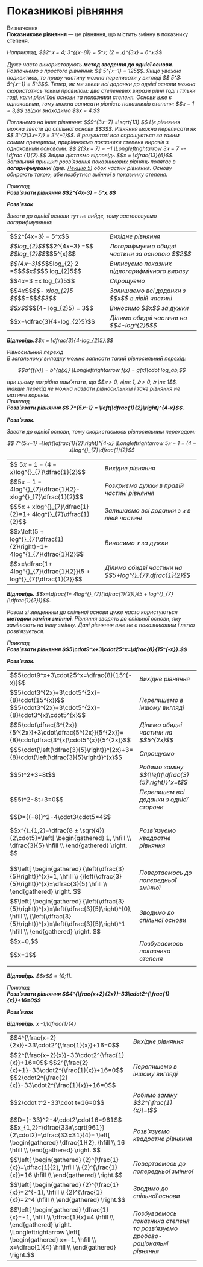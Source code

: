# Показникові рівняння

<div class="space">
<div class="eoz-wrap">
<span class="eoz">Визначення</span>
<div class="eoz-text">
<b>Показникове рівняння</b> — це рівняння, що містить змінну в показнику степеня.
</div>

<p><i>Наприклад,<i> $$2^𝑥 = 4; 3^{(𝑥−8)} = 5^𝑥; (2 − 𝑥)^{3𝑥} = 6^𝑥.$$</p>     
<p>Дуже часто використовують <b>метод зведення до однієї основи</b>.     
Розпочнемо з простого рівняння: $$ 5^{𝑥−1} = 125$$. Якщо уважно подивитись, то праву частину можна
переписати у вигляді $$ 5^3: 5^{𝑥−1} = 5^3$$. Тепер, як ми звели всі доданки до однієї основи можна
скористатись таким правилом: два степеневих вирази рівні тоді і тільки тоді, коли рівні їхні
основи та показники степеня. Основи вже є однаковими, тому можна записати рівність показників
степеня: $$𝑥 − 1 = 3,$$ звідки знаходимо $$x = 4.$$      
<p>Поглянемо на інше рівняння: $$9^{3𝑥−7} =\sqrt{13}.$$
Це рівняння можна звести до спільної основи $$3$$. Рівняння
можна переписати як $$ 3^{2(3𝑥−7)} = 3^{−1}$$. В результаті все спрощується за таким самим принципом,
прирівнюємо показники степеня виразів з однаковими основами: $$ 2(3𝑥 − 7) = −1 \Longleftrightarrow 3𝑥 − 7 =-\dfrac {1}{2}.$$
Звідки дістаємо відповідь $$x = \dfrac{13}{6}$$.       
Загальний принцип розв’язання показникових рівнянь полягає в <b>логарифмуванні</b> (див. <a href="https://study.ed-era.com/courses/EdEra/m102/M102/courseware/39ab5698abc64e859b629b9006c8a7cd/5992a8a56dbc4832a0e8a913fe62158d">Лекцію 5</a>) обох частин рівняння. Основу обирають такою, аби позбутися змінної в показнику степеня.        

<div class="task-wrap">
<span class="task">Приклад</span>
<div class="task-text">    
<b>Розв’язати рівняння $$2^{4x-3} = 5^x.$$</b>    
<p><b><i>Розв’язок</i></b></p>
Звести до однієї основи тут не вийде, тому застосовуємо логарифмування: 

<table style="border: none;" class="none">
<tr>
<td>$$2^{4x-3} = 5^x$$</td>
<td><i class="expl">Вихідне рівняння</font></i></td>
</tr>
<tr>
<td><i class="expl">$$log_{2}$$</i>$$2^{4𝑥−3} =$$ <i class="expl">$$log_{2}$$</i>$$5^{x}$$</td>
<td><i class="expl">Логарифмуємо обидві частини за основою $$2$$</i></td>
</tr>
<tr>
<td><i class="expl">$$(4𝑥−3)$$</i>$$log_{2} 2 =$$<i class="expl">$$x$$</i>$$ log_{2}5$$</td>
<td><i class="expl">Виписуємо показник підлогарифмічного виразу</i></td>
</tr>
<tr>
<td>$$4𝑥−3 =x log_{2}5$$</td>
<td><i class="expl">Cпрощуємо</i></td>
</tr>
<tr>
<td>$$4𝑥$$<i class="expl">$$- xlog_{2}5 $$</i>$$=$$<i class= "expl">$$3$$</i></td>
<td><i class="expl">Залишаємо всі доданки з $$x$$ в лівій частині</i></td>
</tr>
<tr>
<td><i class="expl">$$x$$</i>$$(4- log_{2}5) = 3$$</td>
<td><i class="expl">Виносимо $$x$$ за дужки</i></td>
</tr>
<tr>
<td>$$x=\dfrac{3}{4-log_{2}5}$$</td>
<td><i class="expl">Ділимо обидві частини на $$4-log^{2}5$$</i></td>
</tr>
</table>
<p><b>Вiдповiдь.</b>$$x = \dfrac{3}{4-log_{2}5}.$$</p>
</div>
</div>
</div>

<div class="space">
<div class="ebio-wrap">
<span class="ebio"> Рівносильний перехід</span>
<div class="ebio-text">      
В загальному випадку можна записати такий рівносильний перехід: 
<p align="center">$$a^{f(x)} = b^{g(x)} \Longleftrightarrow f(x) = g(x)\cdot log_ab,$$</p>
при цьому потрібно пам’ятати, що $$𝑎 > 0, 𝑎\ne 1, 𝑏 > 0, 𝑏 \ne 1$$, інакше перехід не можна назвати рівносильним і таке рівняння не матиме коренів.
</div>
</div>
</div>

<div class="space">
<div class="task-wrap">
<span class="task">Приклад</span>
<div class="task-text">
<b>Розв’язати рівняння $$ 7^{5𝑥−1} = \left(\dfrac{1}{2}\right)^{4-x}$$.</b>
<p><b><i>Розв’язок.</i></b></p>        
Звести до однієї основи, тому скористаємось рівносильним переходом:
<p align="center">$$ 7^{5𝑥−1} =\left(\dfrac{1}{2}\right)^{4-x} \Longleftrightarrow 5𝑥 − 1 = (4 − 𝑥)log^{}_{7}\dfrac{1}{2}$$       

<table style="border: none;" class="none">
<tr>
<td>$$ 5𝑥 − 1 = (4 − 𝑥)log^{}_{7}\dfrac{1}{2}$$</td>
<td><i class="expl">Вихідне рівняння</font></i></td>
</tr>
<tr>
<td>$$5𝑥 − 1 = 4log^{}_{7}\dfrac{1}{2}-xlog^{}_{7}\dfrac{1}{2}$$</td>
<td><i class="expl">Розкриємо дужки в правій частині рівняння</i></td>
</tr>
<tr>
<td>$$5x + xlog^{}_{7}\dfrac{1}{2}=1+ 4log^{}_{7}\dfrac{1}{2}$$</td>
<td><i class="expl">Залишаємо всі доданки з 𝑥 в лівій частині</i></td>
</tr>
<tr>
<td>$$x\left(5 + log^{}_{7}\dfrac{1}{2}\right)=1+ 4log^{}_{7}\dfrac{1}{2}$$</td>
<td><i class="expl">Виносимо 𝑥 за дужки</i></td>
</tr>
<tr>
<td>$$x=\dfrac{1+ 4log^{}_{7}\dfrac{1}{2}}{5 + log^{}_{7}\dfrac{1}{2}}$$</td>
<td><i class="expl">Ділимо обидві частини на $$5+log^{}_{7}\dfrac{1}{2}$$</i></td>
</tr>
</table>        
<p><b>Вiдповiдь.</b> $$x=\dfrac{1+ 4log^{}_{7}(\dfrac{1}{2})}{5 + log^{}_{7}(\dfrac{1}{2})}$$.</p>
</div>
</div>
</div>

<p>Разом зі зведенням до спільної основи дуже часто користуються <b>методом заміни змінної</b>.
Рівняння зводять до спільної основи, яку замінюють на іншу змінну. Далі рівняння вже не є показниковим і легко розв’язується.</p> 

<div class="space">
<div class="task-wrap">
<span class="task">Приклад</span>
<div class="task-text">
<b>Розв’язати рівняння $$5\cdot9^x+3\cdot25^x=\dfrac{8}{15^{-x}}.$$</b>
<p><b><i>Розв’язок.</i></b></p>

<table style="border: none;" class="none">
<tr>
<td>$$5\cdot9^x+3\cdot25^x=\dfrac{8}{15^{-x}}$$</td>
<td><i class="expl">Вихідне рівняння</font></i></td>
</tr>
<tr>
<td>$$5\cdot3^{2x}+3\cdot5^{2x}={8}\cdot{15^{x}}$$
$$5\cdot3^{2x}+3\cdot5^{2x}={8}\cdot3^{x}\cdot5^{x}$$</td>
<td><i class="expl">Перепишемо в іншому вигляді</i></td>
</tr>
<tr>
<td>$$5\cdot\dfrac{3^{2x}}{5^{2x}}+3\cdot\dfrac{5^{2x}}{5^{2x}}={8}\cdot\dfrac{3^{x}\cdot5^{x}}{5^{2x}}$$</td>
<td><i class="expl">Ділимо обидві частини на $$5^{2x}$$</i></td>
</tr>
<tr>
<td>$$5\cdot{\left(\dfrac{3}{5}\right)}^{2x}+3={8}\cdot{\left(\dfrac{3}{5}\right)}^{x}$$</td>
<td><i class="expl">Спрощуємо</i></td>
</tr>
<tr>
<td>$$5t^2+3=8t$$</td>
<td><i class="expl">Робимо заміну $${\left(\dfrac{3}{5}\right)}^x=t$$ </i></td>
</tr>
<tr>
<td>$$5t^2-8t+3=0$$ </td>
<td><i class="expl">Перепишем всі доданки з однієї сторони</i></td>
</tr>
<tr>
<td>$$D={(-8)}^2-4\cdot3\cdot5=4$$ 
<p>$$x^{}_{1,2}=\dfrac{8 ± \sqrt{4}}{2\cdot5}=\left[ \begin{gathered}
	1, \hfill \\
	\dfrac{3}{5} \hfill \\
	\end{gathered}
	\right. $$  </td>
<td><i class="expl">Розв’язуємо квадратне рівняння</i></td>
</tr>
<tr>
<td>$$\left[ \begin{gathered}
	{\left(\dfrac{3}{5}\right)}^{x}=1, \hfill \\
	{\left(\dfrac{3}{5}\right)}^{x}=\dfrac{3}{5} \hfill \\
	\end{gathered}
	\right. $$</td>
<td><i class="expl">Повертаємось до попередньої змінної</i></td>
</tr>
<tr>
<td>
$$\left[ \begin{gathered}
	{\left(\dfrac{3}{5}\right)}^{x}=\left(\dfrac{3}{5}\right)^{0}, \hfill \\
	{\left(\dfrac{3}{5}\right)}^{x}=\left(\dfrac{3}{5}\right)^1 \hfill \\
	\end{gathered}
	\right. $$</td>
<td><i class="expl">Зводимо до спільної основи</i></td>
</tr> 
<tr>
<td>$$x=0,$$ 
<p>$$x=1$$</p>  </td>
<td><i class="expl">Позбуваємось показника степеня</i></td>
</tr>
</table>

<p><b>Вiдповiдь.</b> $$x$$ = {0;1}.</p> 
</div>
</div>
</div>

<div class="space">
<div class="task-wrap">
<span class="task">Приклад</span>
<div class="task-text">
<b>Розв’язати рівняння $$4^{\frac{x+2}{2x}}-33\cdot2^{\frac{1}{x}}+16=0$$</b>    
<p><b><i>Розв’язок</i></b></p>

<table style="border: none;" class="none">
<tr>
<td>$$4^{\frac{x+2}{2x}}-33\cdot2^{\frac{1}{x}}+16=0$$</td>
<td><i class="expl">Вихідне рівняння</font></i></td>
</tr>
<tr>
<td>$$2^{\frac{x+2}{x}}-33\cdot2^{\frac{1}{x}}+16=0$$
$$2^{\frac{2}{x}+1}-33\cdot2^{\frac{1}{x}}+16=0$$
$$2\cdot2^{\frac{2}{x}}-33\cdot2^{\frac{1}{x}}+16=0$$</td>
<td><i class="expl">Перепишемо в іншому вигляді</i></td>
</tr>
<tr>
<td>$$2\cdot t^2-33\cdot t+16=0$$</td>
<td><i class="expl">Робимо заміну $$2^{\frac{1}{x}}=t$$ </i></td>
</tr>
<tr>
<td>$$D=(-33)^2-4\cdot2\cdot16=961$$
$$x_{1,2}=\dfrac{33±\sqrt{961}}{2\cdot2}=\dfrac{33±31}{4}= \left[ \begin{gathered}
	\dfrac{1}{2}, \hfill \\
	16 \hfill \\
	\end{gathered}
	\right. $$</td>
<td><i class="expl">Розв’язуємо квадратне рівняння </i></td>
</tr>
<tr>
<td>$$\left[ \begin{gathered}
	{2}^{\frac{1}{x}}=\dfrac{1}{2}, \hfill \\
	{2}^{\frac{1}{x}}=16 \hfill \\
	\end{gathered}
	\right.$$</td>
<td><i class="expl">Повертаємось до попередньої змінної </i></td>
</tr>
<tr>
<td>$$\left[ \begin{gathered}
	{2}^{\frac{1}{x}}=2^{-1}, \hfill \\
	{2}^{\frac{1}{x}}=2^4 \hfill \\
	\end{gathered}
	\right.$$</td>
<td><i class="expl">Зводимо до спільної основи </i></td>
</tr>
<tr>
<td>$$\left[ \begin{gathered}
	\dfrac{1}{x}=-1, \hfill \\
	\dfrac{1}{x}=4 \hfill \\
	\end{gathered}
	\right. \Longleftrightarrow \left[ \begin{gathered}
	x=-1, \hfill \\
	x=\dfrac{1}{4} \hfill \\
	\end{gathered}
	\right.$$</td>
<td><i class="expl">Позбуваємось показника степеня та розв’язуємо дробово-раціональні рівняння</i></td>
</tr>

<p><b>Вiдповiдь.</b> x -1;\dfrac{1}{4}</p> 
</div>
</div>
</div>